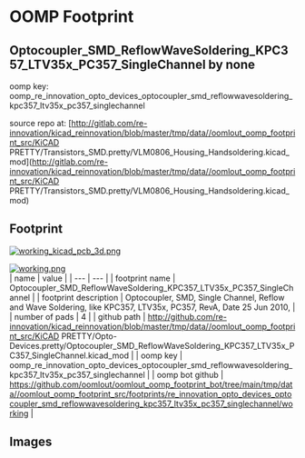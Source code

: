 # OOMP Footprint  
## Optocoupler_SMD_ReflowWaveSoldering_KPC357_LTV35x_PC357_SingleChannel  by none  
  
oomp key: oomp_re_innovation_opto_devices_optocoupler_smd_reflowwavesoldering_kpc357_ltv35x_pc357_singlechannel  
  
source repo at: [http://gitlab.com/re-innovation/kicad_reinnovation/blob/master/tmp/data//oomlout_oomp_footprint_src/KiCAD PRETTY/Transistors_SMD.pretty/VLM0806_Housing_Handsoldering.kicad_mod](http://gitlab.com/re-innovation/kicad_reinnovation/blob/master/tmp/data//oomlout_oomp_footprint_src/KiCAD PRETTY/Transistors_SMD.pretty/VLM0806_Housing_Handsoldering.kicad_mod)  
## Footprint  
  
[![working_kicad_pcb_3d.png](working_kicad_pcb_3d_600.png)](working_kicad_pcb_3d.png)  
  
[![working.png](working_600.png)](working.png)  
| name | value | 
| --- | --- | 
| footprint name | Optocoupler_SMD_ReflowWaveSoldering_KPC357_LTV35x_PC357_SingleChannel | 
| footprint description | Optocoupler, SMD,  Single Channel, Reflow and Wave Soldering, like KPC357, LTV35x, PC357, RevA, Date 25 Jun 2010, | 
| number of pads | 4 | 
| github path | http://github.com/re-innovation/kicad_reinnovation/blob/master/tmp/data//oomlout_oomp_footprint_src/KiCAD PRETTY/Opto-Devices.pretty/Optocoupler_SMD_ReflowWaveSoldering_KPC357_LTV35x_PC357_SingleChannel.kicad_mod | 
| oomp key | oomp_re_innovation_opto_devices_optocoupler_smd_reflowwavesoldering_kpc357_ltv35x_pc357_singlechannel | 
| oomp bot github | https://github.com/oomlout/oomlout_oomp_footprint_bot/tree/main/tmp/data//oomlout_oomp_footprint_src/footprints/re_innovation_opto_devices_optocoupler_smd_reflowwavesoldering_kpc357_ltv35x_pc357_singlechannel/working | 
## Images  
